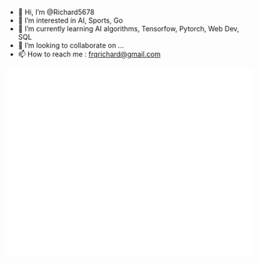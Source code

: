 - 👋 Hi, I’m @Richard5678
- 👀 I’m interested in AI, Sports, Go
- 🌱 I’m currently learning AI algorithms, Tensorfow, Pytorch, Web Dev, SQL
- 💞️ I’m looking to collaborate on ...
- 📫 How to reach me : frqrichard@gmail.com


![Metrics](/github-metrics.svg)
<!---
Richard5678/Richard5678 is a ✨ special ✨ repository because its `README.md` (this file) appears on your GitHub profile.
You can click the Preview link to take a look at your changes.
--->
